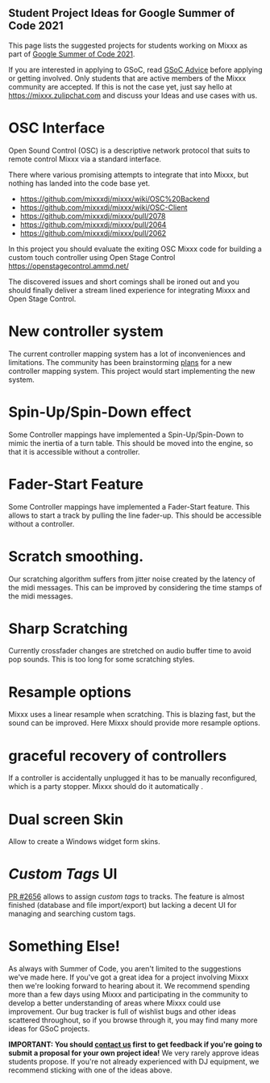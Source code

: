 ## Student Project Ideas for Google Summer of Code 2021

This page lists the suggested projects for students working on Mixxx as
part of [Google Summer of Code 2021](https://summerofcode.withgoogle.com/). 

If you are interested in applying to GSoC, read [GSoC Advice](gsocadvice)
before applying or getting involved. Only students that are active members
of the Mixxx community are accepted. If this is not the case yet, just
say hello at <https://mixxx.zulipchat.com> and discuss your Ideas and
use cases with us.

# OSC Interface

Open Sound Control (OSC) is a descriptive network protocol that suits to remote control Mixxx via a standard interface. 

There where various promising attempts to integrate that into Mixxx, but nothing has landed into the code base yet. 

  - https://github.com/mixxxdj/mixxx/wiki/OSC%20Backend
  - https://github.com/mixxxdj/mixxx/wiki/OSC-Client
  - https://github.com/mixxxdj/mixxx/pull/2078
  - https://github.com/mixxxdj/mixxx/pull/2064
  - https://github.com/mixxxdj/mixxx/pull/2062

In this project you should evaluate the exiting OSC Mixxx code for building a custom touch controller using Open Stage Control https://openstagecontrol.ammd.net/

The discovered issues and short comings shall be ironed out and you should finally deliver a stream lined experience for integrating Mixxx and Open Stage Control.

# New controller system

The current controller mapping system has a lot of inconveniences and limitations. The community has been brainstorming [plans](https://github.com/mixxxdj/mixxx/wiki/New-controller-system) for a new controller mapping system. This project would start implementing the new system.

# Spin-Up/Spin-Down effect 

Some Controller mappings have implemented a Spin-Up/Spin-Down to mimic the inertia of a turn table. 
This should be moved into the engine, so that it is accessible without a controller.

# Fader-Start Feature

Some Controller mappings have implemented a Fader-Start feature. This allows to start a track by pulling the line fader-up.
This should be accessible without a controller.  
 
# Scratch smoothing.

Our scratching algorithm suffers from jitter noise created by the latency of the midi messages. 
This can be improved by considering the time stamps of the midi messages.

# Sharp Scratching

Currently crossfader changes are stretched on audio buffer time to avoid pop sounds. 
This is too long for some scratching styles. 

# Resample options

Mixxx uses a linear resample when scratching. This is blazing fast, but the sound can be improved. 
Here Mixxx should provide more resample options. 

# graceful recovery of controllers

If a controller is accidentally unplugged it has to be manually reconfigured, which is a party stopper. 
Mixxx should do it automatically . 

# Dual screen Skin 

Allow to create a Windows widget form skins. 

# *Custom Tags* UI

[PR #2656](https://github.com/mixxxdj/mixxx/pull/2656) allows to assign *custom tags* to tracks. The feature is almost finished (database and file import/export) but lacking a decent UI for managing and searching custom tags.

# Something Else\!

As always with Summer of Code, you aren't limited to the suggestions
we've made here. If you've got a great idea for a project involving
Mixxx then we're looking forward to hearing about it. We recommend
spending more than a few days using Mixxx and participating in the
community to develop a better understanding of areas where Mixxx could
use improvement. Our bug tracker is full of wishlist bugs and other
ideas scattered throughout, so if you browse through it, you may find
many more ideas for GSoC projects.

**IMPORTANT: You should [contact us](gsocadvice) first to get feedback
if you're going to submit a proposal for your own project idea\!** We
very rarely approve ideas students propose. If you're not already
experienced with DJ equipment, we recommend sticking with one of the
ideas above.
